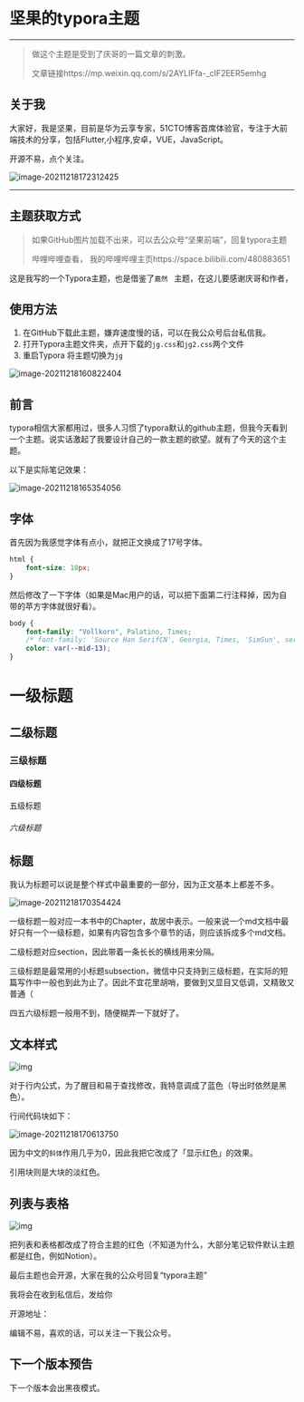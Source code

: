 # 坚果的typora主题



---

> 做这个主题是受到了庆哥的一篇文章的刺激。
>
> 文章链接https://mp.weixin.qq.com/s/2AYLIFfa-_cIF2EER5emhg

## 关于我

大家好，我是坚果，目前是华为云享专家，51CTO博客首席体验官，专注于大前端技术的分享，包括Flutter,小程序,安卓，VUE，JavaScript。

开源不易，点个关注。

![image-20211218172312425](https://luckly007.oss-cn-beijing.aliyuncs.com/images/image-20211218172312425.png)


___

## 主题获取方式

> 如果GitHub图片加载不出来，可以去公众号“坚果前端”，回复typora主题
> 
>哔哩哔哩查看，
> 我的哔哩哔哩主页https://space.bilibili.com/480883651
>
> 

这是我写的一个Typora主题，也是借鉴了`嘉然 `  主题，在这儿要感谢庆哥和作者，

## 使用方法

1. 在GitHub下载此主题，嫌弃速度慢的话，可以在我公众号后台私信我。
2. 打开Typora主题文件夹，点开下载的`jg.css`和`jg2.css`两个文件
3. 重启Typora 将主题切换为`jg`

![image-20211218160822404](https://luckly007.oss-cn-beijing.aliyuncs.com/images/image-20211218160822404.png)

## 前言

typora相信大家都用过，很多人习惯了typora默认的github主题，但我今天看到一个主题。说实话激起了我要设计自己的一款主题的欲望。就有了今天的这个主题。


以下是实际笔记效果：

![image-20211218165354056](https://luckly007.oss-cn-beijing.aliyuncs.com/images/image-20211218165354056.png)





## 字体

首先因为我感觉字体有点小，就把正文换成了17号字体。

```css
html {
    font-size: 18px;
}
```

然后修改了一下字体（如果是Mac用户的话，可以把下面第二行注释掉，因为自带的苹方字体就很好看）。

```css
body {
    font-family: "Vollkorn", Palatino, Times;
    /* font-family: 'Source Han SerifCN', Georgia, Times, 'SimSun', serif!important; */
    color: var(--mid-13);
}
```

# 一级标题

## 二级标题

### 三级标题

#### 四级标题

五级标题

###### 六级标题

## 标题

我认为标题可以说是整个样式中最重要的一部分，因为正文基本上都差不多。

![image-20211218170354424](https://luckly007.oss-cn-beijing.aliyuncs.com/images/image-20211218170354424.png)

一级标题一般对应一本书中的Chapter，故居中表示。一般来说一个md文档中最好只有一个一级标题，如果有内容包含多个章节的话，则应该拆成多个md文档。

二级标题对应section，因此带着一条长长的横线用来分隔。

三级标题是最常用的小标题subsection，微信中只支持到三级标题，在实际的短篇写作中一般也到此为止了。因此不宜花里胡哨，要做到又显目又低调，又精致又普通（

四五六级标题一般用不到，随便糊弄一下就好了。

## 文本样式

![img](https://pic2.zhimg.com/v2-3b263b633366f0dec168b44877c6880d_r.jpg)

对于行内公式，为了醒目和易于查找修改，我特意调成了蓝色（导出时依然是黑色）。

行间代码块如下：

![image-20211218170613750](https://luckly007.oss-cn-beijing.aliyuncs.com/images/image-20211218170613750.png)

因为中文的`斜体`作用几乎为0，因此我把它改成了「显示红色」的效果。

引用块则是大块的淡红色。

## 列表与表格

![img](https://pic2.zhimg.com/v2-aef79f96d7a55254258f7f39970e2001_r.jpg)

把列表和表格都改成了符合主题的红色（不知道为什么，大部分笔记软件默认主题都是红色，例如Notion）。

最后主题也会开源，大家在我的公众号回复“typora主题”

我将会在收到私信后，发给你

开源地址：

编辑不易，喜欢的话，可以关注一下我公众号。

## 下一个版本预告

下一个版本会出黑夜模式。





